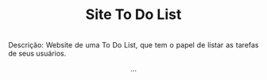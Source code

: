 <!-- 
# ToDoList
# Site de To Do List com tela de Login/Cadastro para trabalho da disciplina de Desenvolvimento Web do Instituto Federal do Rio de Janeiro - Campus Arraial do Cabo.
-->
<h1 align='center'>Site To Do List</h1>
<br>
<div align='justify'>
  Descrição: Website de uma To Do List, que tem o papel de listar as tarefas de seus usuários.
  <p align='center'>
  ...
  </p>
</div
